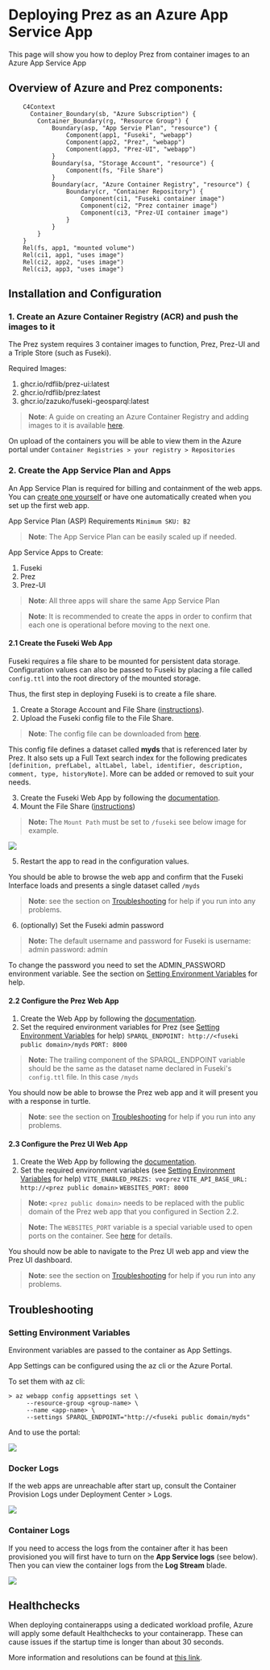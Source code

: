 # Deploying Prez as an Azure App Service App

This page will show you how to deploy Prez from container images to an Azure App Service App

## Overview of Azure and Prez components:
```mermaid
    C4Context
      Container_Boundary(sb, "Azure Subscription") {
        Container_Boundary(rg, "Resource Group") {
	        Boundary(asp, "App Servie Plan", "resource") {
		        Component(app1, "Fuseki", "webapp")
		        Component(app2, "Prez", "webapp")
		        Component(app3, "Prez-UI", "webapp")
	        }
	        Boundary(sa, "Storage Account", "resource") {
		        Component(fs, "File Share")
	        }
	        Boundary(acr, "Azure Container Registry", "resource") {
		        Boundary(cr, "Container Repository") {
			        Component(ci1, "Fuseki container image")
			        Component(ci2, "Prez container image")
			        Component(ci3, "Prez-UI container image")
		        }
		    }
        }
	}
	Rel(fs, app1, "mounted volume")
	Rel(ci1, app1, "uses image")
	Rel(ci2, app2, "uses image")
	Rel(ci3, app3, "uses image")
```
## Installation and Configuration

### 1. Create an Azure Container Registry (ACR) and push the images to it

The Prez system requires 3 container images to function, Prez, Prez-UI and a Triple Store (such as Fuseki).

Required Images:
1. ghcr.io/rdflib/prez-ui:latest
2. ghcr.io/rdflib/prez:latest
3. ghcr.io/zazuko/fuseki-geosparql:latest

> **Note**: A guide on creating an Azure Container Registry and adding images to it is available [here](https://learn.microsoft.com/en-us/azure/container-registry/container-registry-get-started-portal?tabs=azure-cli).

On upload of the containers you will be able to view them in the Azure portal under `Container Registries > your registry > Repositories`

### 2. Create the App Service Plan and Apps

An App Service Plan is required for billing and containment of the web apps. You can [create one yourself](https://learn.microsoft.com/en-us/azure/app-service/overview-hosting-plans) or have one automatically created when you set up the first web app.

App Service Plan (ASP) Requirements
`Minimum SKU: B2`

> **Note**: The App Service Plan can be easily scaled up if needed.

App Service Apps to Create:

1. Fuseki
2. Prez
3. Prez-UI

> **Note**: All three apps will share the same App Service Plan  

> **Note**: It is recommended to create the apps in order to confirm that each one is operational before moving to the next one.

#### 2.1 Create the Fuseki Web App

Fuseki requires a file share to be mounted for persistent data storage. Configuration values can also be passed to Fuseki by placing a file called `config.ttl` into the root directory of the mounted storage.

Thus, the first step in deploying Fuseki is to create a file share.

1. Create a Storage Account and File Share ([instructions](https://learn.microsoft.com/en-us/azure/storage/files/storage-how-to-use-files-portal?tabs=azure-portal)).
2. Upload the Fuseki config file to the File Share.

> **Note**: The config file can be downloaded from [here](https://github.com/Kurrawong/demo-files/blob/1743824588e99ecbefa61ae00b1c7c6f85069d48/prez-deploy-azure-pipeline/config.ttl).

This config file defines a dataset called **myds** that is referenced later by Prez.
It also sets up a Full Text search index for the following predicates
`[definition, prefLabel, altLabel, label, identifier, description, comment, type, historyNote]`.  More can be added or removed to suit your needs.

3. Create the Fuseki Web App by following the [documentation](https://learn.microsoft.com/en-us/azure/app-service/quickstart-custom-container?tabs=dotnet&pivots=container-linux-azure-portal#3---deploy-to-azure).
4. Mount the File Share ([instructions](https://learn.microsoft.com/en-us/azure/app-service/configure-connect-to-azure-storage?tabs=basic%2Cportal&pivots=container-linux))

> __Note:__  The `Mount Path` must be set to `/fuseki` see below image for example.

![](../../../assets/prez/deploying/azure/Pasted%20image%2020231207122538.png)

5. Restart the app to read in the configuration values.

You should be able to browse the web app and confirm that the Fuseki Interface loads and presents a single dataset called `/myds`

> **Note**: see the section on [Troubleshooting](#troubleshooting) for help if you run into any problems.

6. (optionally) Set the Fuseki admin password

> __Note:__ The default username and password for Fuseki is
> 	username: admin
> 	password: admin

To change the password you need to set the ADMIN_PASSWORD environment variable. See the section on [Setting Environment Variables](#setting-environment-variables) for help.

#### 2.2 Configure the Prez Web App

1. Create the Web App by following the [documentation](https://learn.microsoft.com/en-us/azure/app-service/quickstart-custom-container?tabs=dotnet&pivots=container-linux-azure-portal#3---deploy-to-azure).
2. Set the required environment variables for Prez (see [Setting Environment Variables](#setting-environment-variables) for help)
	`SPARQL_ENDPOINT: http://<fuseki public domain>/myds`
	`PORT: 8000`

> __Note:__ The trailing component of the SPARQL_ENDPOINT variable should be the same as the dataset name declared in Fuseki's `config.ttl` file. In this case `/myds`

You should now be able to browse the Prez web app and it will present you with a response in turtle.

> **Note**: see the section on [Troubleshooting](#troubleshooting) for help if you run into any problems.

#### 2.3 Configure the Prez UI Web App

1. Create the Web App by following the [documentation](https://learn.microsoft.com/en-us/azure/app-service/quickstart-custom-container?tabs=dotnet&pivots=container-linux-azure-portal#3---deploy-to-azure).
2. Set the required environment variables (see [Setting Environment Variables](#setting-environment-variables) for help)
	`VITE_ENABLED_PREZS: vocprez`
	`VITE_API_BASE_URL: http://<prez public domain>`
	`WEBSITES_PORT: 8000`

> __Note:__ `<prez public domain>` needs to be replaced with the public domain of the Prez web app that you configured in Section 2.2.

>__Note:__ The `WEBSITES_PORT` variable is a special variable used to open ports on the container. See [here](https://learn.microsoft.com/en-us/azure/app-service/configure-custom-container?tabs=debian&pivots=container-linux#configure-port-number) for details.

You should now be able to navigate to the Prez UI web app and view the Prez UI dashboard.

> **Note**: see the section on [Troubleshooting](#troubleshooting) for help if you run into any problems.

## Troubleshooting

### Setting Environment Variables

Environment variables are passed to the container as App Settings.

App Settings can be configured using the az cli or the Azure Portal.

To set them with az cli:

```
> az webapp config appsettings set \
     --resource-group <group-name> \
     --name <app-name> \
     --settings SPARQL_ENDPOINT="http://<fuseki public domain/myds"
```

And to use the portal:

![](../../../assets/prez/deploying/azure/Pasted%20image%2020231207095515.png)

### Docker Logs

If the web apps are unreachable after start up, consult the Container Provision Logs under Deployment Center > Logs.

![](../../../assets/prez/deploying/azure/Pasted%20image%2020231207103241.png)


### Container Logs

If you need to access the logs from the container after it has been provisioned you will first have to turn on the __App Service logs__ (see below). Then you can view the container logs from the __Log Stream__ blade.

![](../../../assets/prez/deploying/azure/Pasted%20image%2020231207130002.png)

## Healthchecks

When deploying containerapps using a dedicated workload profile, Azure will apply some default
Healthchecks to your containerapp. These can cause issues if the startup time is longer than about
30 seconds.

More information and resolutions can be found at [this link](https://learn.microsoft.com/en-us/azure/container-apps/health-probes?tabs=arm-template#default-configuration).
